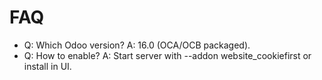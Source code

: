 # FAQ

- Q: Which Odoo version? A: 16.0 (OCA/OCB packaged).
- Q: How to enable? A: Start server with --addon website_cookiefirst or install in UI.
